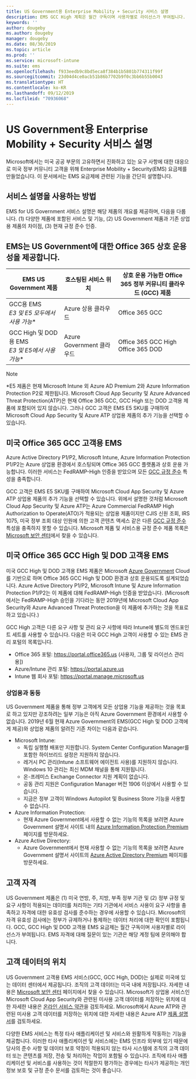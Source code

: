 ```yaml
---
title: US Government용 Enterprise Mobility + Security 서비스 설명
description: EMS GCC High 계획은 월간 구독이며 사용자별로 라이선스가 부여됩니다.
keywords: ''
author: dougeby
ms.author: dougeby
manager: dougeby
ms.date: 08/30/2019
ms.topic: article
ms.prod: ''
ms.service: microsoft-intune
ms.suite: ems
ms.openlocfilehash: f933eedb9c8bd5eca8f384b1b5801b774311f99f
ms.sourcegitcommit: 23d04d4ce0acb51b86b7702b9f0c3bb6b55b0043
ms.translationtype: HT
ms.contentlocale: ko-KR
ms.lasthandoff: 09/12/2019
ms.locfileid: "70936068"
---
```

# <a name="enterprise-mobility--security-for-us-government-service-description"></a>US Government용 Enterprise Mobility + Security 서비스 설명
Microsoft에서는 미국 공공 부문의 고유하면서 진화하고 있는 요구 사항에 대한 대응으로 미국 정부 커뮤니티 고객을 위해 Enterprise Mobility + Security(EMS) 요금제를 만들었습니다. 이 문서에서는 EMS 요금제에 관련된 기능을 간단히 설명합니다.

## <a name="how-to-use-this-service-description"></a>서비스 설명을 사용하는 방법
EMS for US Government 서비스 설명은 해당 제품의 개요를 제공하며, 다음을 다룹니다. (1) 다양한 제품에 포함된 서비스 및 기능, (2) US Government 제품과 기존 상업용 제품의 차이점, (3) 현재 규정 준수 인증.

## <a name="ems-offers-for-us-government-and-office-365-interoperability"></a>EMS는 US Government에 대한 Office 365 상호 운용성을 제공합니다.

|EMS US Government 제품|호스팅된 서비스 위치|상호 운용 가능한 Office 365 정부 커뮤니티 클라우드 (GCC) 제품|
|-----------|-----------|-----------|
|GCC용 EMS</br>*E3 및 E5 모두에서 사용 가능**|Azure 상용 클라우드|Office 365 GCC|
|GCC High 및 DOD용 EMS</br>*E3 및 E5에서 사용 가능**|Azure Government 클라우드|Office 365 GCC High</br>Office 365 DOD|

> [!Note]
> *E5 제품은 현재 Microsoft Intune 외 Azure AD Premium 2와 Azure Information Protection P2로 제한됩니다. Microsoft Cloud App Security 및 Azure Advanced Threat Protection(ATP)은 현재 Office 365 GCC, GCC High 또는 DOD 고객용 제품에 포함되어 있지 않습니다. 그러나 GCC 고객은 EMS E5 SKU를 구매하여 Microsoft Cloud App Security 및 Azure ATP 상업용 제품의 추가 기능을 선택할 수 있습니다.  

## <a name="ems-for-us-office-365-gcc-customers"></a>미국 Office 365 GCC 고객용 EMS
Azure Active Directory P1/P2, Microsoft Intune, Azure Information Protection P1/P2는 Azure 상업용 환경에서 호스팅되며 Office 365 GCC 플랫폼과 상호 운용 가능합니다.  이러한 서비스는 FedRAMP-High 인증을 받았으며 모든 [GCC 규정 준수](https://docs.microsoft.com/office365/servicedescriptions/office-365-platform-service-description/office-365-us-government/gcc#us-government-community-compliance) 특성을 충족합니다.

GCC 고객은 EMS E5 SKU를 구매하여 Microsoft Cloud App Security 및 Azure ATP 상업용 제품의 추가 기능을 선택할 수 있습니다.  위에서 설명한 것처럼 Microsoft Cloud App Security 및 Azure ATP는 Azure Commercial FedRAMP High Authorization to Operate(ATO)가 적용되는 상업용 제품이지만 CJIS 신원 조회, IRS 1075, 미국 정부 조회 대상 인원에 의한 고객 콘텐츠 액세스 같은 다른 [GCC 규정 준수](https://docs.microsoft.com/office365/servicedescriptions/office-365-platform-service-description/office-365-us-government/gcc#us-government-community-compliance) 특성을 충족하지 못할 수 있습니다.  Microsoft 제품 및 서비스용 규정 준수 제품 목록은 [Microsoft 보안 센터](https://www.microsoft.com/en-us/trustcenter/compliance/complianceofferings)에서 찾을 수 있습니다.  

## <a name="ems-for-us-office-365-gcc-high-and-dod-customers"></a>미국 Office 365 GCC High 및 DOD 고객용 EMS
미국 GCC High 및 DOD 고객용 EMS 제품은 Microsoft [Azure Government](https://docs.microsoft.com/azure/azure-government/documentation-government-welcome) Cloud를 기반으로 하며 Office 365 GCC High 및 DOD 환경과 상호 운용되도록 설계되었습니다. Azure Active Directory P1/P2, Microsoft Intune 및 Azure Information Protection P1/P2는 이 제품에 대해 FedRAMP-High 인증을 받았습니다. (Microsoft에서는 FedRAMP-High 승인을 기다라는 동안 2019년에 Microsoft Cloud App Security와 Azure Advanced Threat Protection을 이 제품에 추가하는 것을 목표로 하고 있습니다.)

GCC High 고객은 다른 요구 사항 및 관리 요구 사항에 따라 Intune에 별도의 엔드포인트 세트를 사용할 수 있습니다. 다음은 미국 GCC High 고객이 사용할 수 있는 EMS 관리 포털의 목록입니다.

- Office 365 포털: https://portal.office365.us (사용자, 그룹 및 라이선스 관리용])
- Azure/Intune 관리 포털: https://portal.azure.us
- Intune 웹 회사 포털: https://portal.manage.microsoft.us

### <a name="parity-with-commercial"></a>상업용과 동등 
US Government 제품을 통해 정부 고객에게 모든 상업용 기능을 제공하는 것을 목표로 하고 있지만 강조하려는 일부 기능은 아직 Azure Government 환경에서 사용할 수 없습니다.  2019년 6월 현재 Azure Government의 EMS(GCC High 및 DOD 고객에게 제공)와 상업용 제품의 알려진 기존 차이는 다음과 같습니다.
- Microsoft Intune:
  - 독립 실행형 배포만 지원합니다. System Center Configuration Manager를 포함한 하이브리드 설정은 지원하지 않습니다.
  - 레거시 PC 관리(Intune 소프트웨어 에이전트 사용)를 지원하지 않습니다. Windows 10 관리는 최신 MDM 채널을 통해 지원됩니다.
  - 온-프레미스 Exchange Connector 지원 계획이 없습니다.
  - 공동 관리 지원은 Configuration Manager 버전 1906 이상에서 사용할 수 있습니다.
  - 지금은 정부 고객이 Windows Autopilot 및 Business Store 기능을 사용할 수 없습니다.
- Azure Information Protection:
  - 현재 Azure Government에서 사용할 수 없는 기능의 목록을 보려면 Azure Government 설명서 사이트 내의 [Azure Information Protection Premium](https://docs.microsoft.com/enterprise-mobility-security/solutions/ems-aip-premium-govt-service-description) 페이지를 방문하세요.
- Azure Active Directory:
  - Azure Government에서 현재 사용할 수 없는 기능의 목록을 보려면 Azure Government 설명서 사이트의 [Azure Active Directory Premium](https://docs.microsoft.com/azure/azure-government/documentation-government-services-securityandidentity#azure-active-directory-premium-p1-and-p2) 페이지를 방문하세요.

## <a name="customer-eligibility"></a>고객 자격
US Government 제품은 (1) 미국 연방, 주, 지방, 부족 정부 기관 및 (2) 정부 규정 및 요구 사항이 적용되는 데이터를 처리하는 기타 기관에서 서비스 사용이 요구 사항을 충족하고 자격에 대한 유효성 검사를 준수하는 경우에 사용할 수 있습니다. Microsoft의 자격 유효성 검사에는 정부가 규제하거나 통제하는 데이터 처리에 대한 확인이 포함됩니다. GCC, GCC High 및 DOD 고객용 EMS 요금제는 월간 구독이며 사용자별로 라이선스가 부여됩니다. EMS 자격에 대해 질문이 있는 기관은 해당 계정 팀에 문의해야 합니다.

## <a name="location-of-customer-data"></a>고객 데이터의 위치
US Government 고객용 EMS 서비스(GCC, GCC High, DOD)는 실제로 미국에 있는 데이터 센터에서 제공됩니다. 조직의 고객 데이터는 미국 내에 저장됩니다. 자세한 내용은 [Microsoft 보안 센터](https://products.office.com/en-us/where-is-your-data-located?ms.officeurl=datamaps&geo=All#office-ContentAreaHeadingTemplate-bkjgypc) 페이지에서 찾을 수 있습니다. Microsoft가 상업용 서비스인 Microsoft Cloud App Security와 관련된 미사용 고객 데이터를 저장하는 위치에 대한 자세한 내용은 [온라인 서비스 약관](https://www.microsoft.com/licensing/product-licensing/products)을 검토하세요. Microsoft에서 Azure ATP와 관련된 미사용 고객 데이터를 저장하는 위치에 대한 자세한 내용은 Azure ATP [제품 설명서](https://docs.microsoft.com/azure-advanced-threat-protection/atp-technical-faq#do-i-have-the-flexibility-to-select-where-to-store-my-data)를 검토하세요.

다양한 EMS 서비스는 특정 타사 애플리케이션 및 서비스와 원활하게 작동하는 기능을 제공합니다. 이러한 타사 애플리케이션 및 서비스에는 EMS 인프라 외부에 있기 때문에 당사의 준수 사항 및 데이터 보호 약정이 적용되지 않는 타사 시스템에 조직의 고객 데이터 또는 콘텐츠를 저장, 전송 및 처리하는 작업이 포함될 수 있습니다. 조직에 타사 애플리케이션 및 서비스를 사용하는 것이 적절한지 평가하는 경우에는 타사가 제공하는 개인 정보 보호 및 규정 준수 문서를 검토하는 것이 좋습니다.
